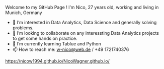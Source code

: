Welcome to my GitHub Page !
I’m Nico, 27 years old, working and living in Munich, Germany

- 👀 I’m interested in Data Analytics, Data Science and generally solving problems.
- 💞️ I’m looking to collaborate on any interessting Data Analytics projects to get some hands on practice.
- 🌱 I’m currently learning Tablue and Python
- 📫 How to reach me: w-nico@web.de / +49 1721740376

https://nicow1994.github.io/NicoWagner.github.io/

<!---
NicoW1994/NicoW1994 is a ✨ special ✨ repository because its `README.md` (this file) appears on your GitHub profile.
You can click the Preview link to take a look at your changes.
--->

